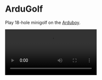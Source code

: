 # ArduGolf

Play 18-hole minigolf on the [Arduboy](https://www.arduboy.com/).

![](img/recording.webm.mov)
